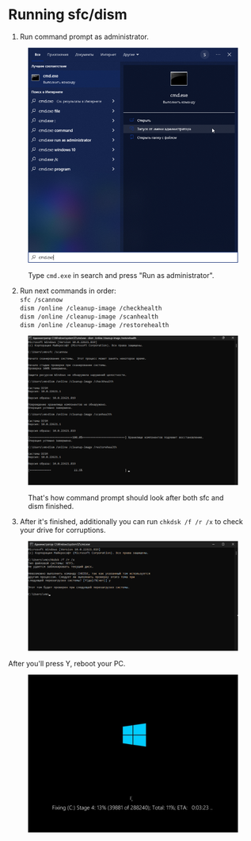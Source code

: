 # Running sfc/dism

1. Run command prompt as administrator.

<figure><img src="../.gitbook/assets/cmd.png" alt=""><figcaption><p>Type <code>cmd.exe</code> in search and press "Run as administrator".</p></figcaption></figure>

2. Run next commands in order:\
   `sfc /scannow`\
   `dism /online /cleanup-image /checkhealth`\
   `dism /online /cleanup-image /scanhealth`\
   `dism /online /cleanup-image /restorehealth`

<figure><img src="../.gitbook/assets/sfcdism.png" alt=""><figcaption><p>That's how command prompt should look after both sfc and dism finished.</p></figcaption></figure>

3. After it's finished, additionally you can run `chkdsk /f /r /x` to check your drive for corruptions.

<figure><img src="../.gitbook/assets/chkdsk.png" alt=""><figcaption></figcaption></figure>

After you'll press Y, reboot your PC.

<figure><img src="../.gitbook/assets/chkdskloading.png" alt=""><figcaption></figcaption></figure>
